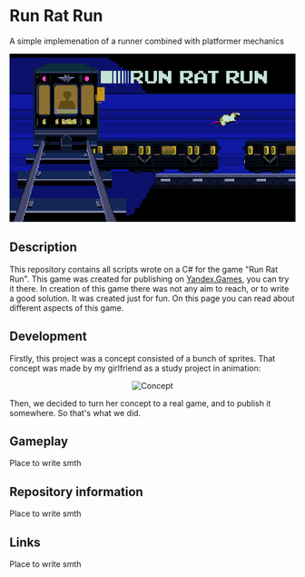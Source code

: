 # Run Rat Run

A simple implemenation of a runner combined with platformer mechanics

<p align="center">
  <img src="/GithubMedia/banner.png" alt="Rat Platformer">
</p>

## Description

This repository contains all scripts wrote on a C# for the game "Run Rat Run". This game was created for publishing on [Yandex.Games], you can try it there.
In creation of this game there was not any aim to reach, or to write a good solution. It was created just for fun. On this page you can read about different aspects 
of this game.

[Yandex.Games]: https://yandex.ru/games/developer?name=HZG

## Development

Firstly, this project was a concept consisted of a bunch of sprites. That concept was made by my girlfriend as a study project in animation:

<p align="center">
  <img src="/GithubMedia/animation.gif" alt="Concept">
</p>

Then, we decided to turn her concept to a real game, and to publish it somewhere. So that's what we did.

## Gameplay

Place to write smth

## Repository information

Place to write smth

## Links

Place to write smth

